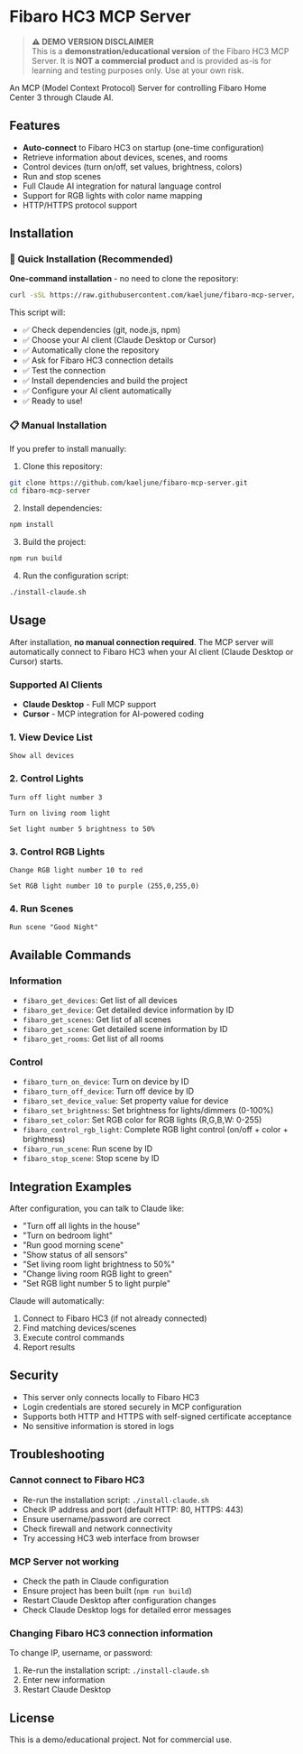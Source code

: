 # Fibaro HC3 MCP Server

> **⚠️ DEMO VERSION DISCLAIMER**  
> This is a **demonstration/educational version** of the Fibaro HC3 MCP Server. It is **NOT a commercial product** and is provided as-is for learning and testing purposes only. Use at your own risk.

An MCP (Model Context Protocol) Server for controlling Fibaro Home Center 3 through Claude AI.

## Features

- **Auto-connect** to Fibaro HC3 on startup (one-time configuration)
- Retrieve information about devices, scenes, and rooms
- Control devices (turn on/off, set values, brightness, colors)
- Run and stop scenes
- Full Claude AI integration for natural language control
- Support for RGB lights with color name mapping
- HTTP/HTTPS protocol support

## Installation

### 🚀 Quick Installation (Recommended)

**One-command installation** - no need to clone the repository:

```bash
curl -sSL https://raw.githubusercontent.com/kaeljune/fibaro-mcp-server/main/quick-install.sh | bash
```

This script will:
- ✅ Check dependencies (git, node.js, npm)
- ✅ Choose your AI client (Claude Desktop or Cursor)
- ✅ Automatically clone the repository
- ✅ Ask for Fibaro HC3 connection details
- ✅ Test the connection
- ✅ Install dependencies and build the project
- ✅ Configure your AI client automatically
- ✅ Ready to use!

### 📋 Manual Installation

If you prefer to install manually:

1. Clone this repository:
```bash
git clone https://github.com/kaeljune/fibaro-mcp-server.git
cd fibaro-mcp-server
```

2. Install dependencies:
```bash
npm install
```

3. Build the project:
```bash
npm run build
```

4. Run the configuration script:
```bash
./install-claude.sh
```

## Usage

After installation, **no manual connection required**. The MCP server will automatically connect to Fibaro HC3 when your AI client (Claude Desktop or Cursor) starts.

### Supported AI Clients
- **Claude Desktop** - Full MCP support
- **Cursor** - MCP integration for AI-powered coding

### 1. View Device List

```
Show all devices
```

### 2. Control Lights

```
Turn off light number 3
```

```
Turn on living room light
```

```
Set light number 5 brightness to 50%
```

### 3. Control RGB Lights

```
Change RGB light number 10 to red
```

```
Set RGB light number 10 to purple (255,0,255,0)
```

### 4. Run Scenes

```
Run scene "Good Night"
```

## Available Commands

### Information
- `fibaro_get_devices`: Get list of all devices
- `fibaro_get_device`: Get detailed device information by ID
- `fibaro_get_scenes`: Get list of all scenes
- `fibaro_get_scene`: Get detailed scene information by ID
- `fibaro_get_rooms`: Get list of all rooms

### Control
- `fibaro_turn_on_device`: Turn on device by ID
- `fibaro_turn_off_device`: Turn off device by ID
- `fibaro_set_device_value`: Set property value for device
- `fibaro_set_brightness`: Set brightness for lights/dimmers (0-100%)
- `fibaro_set_color`: Set RGB color for RGB lights (R,G,B,W: 0-255)
- `fibaro_control_rgb_light`: Complete RGB light control (on/off + color + brightness)
- `fibaro_run_scene`: Run scene by ID
- `fibaro_stop_scene`: Stop scene by ID

## Integration Examples

After configuration, you can talk to Claude like:

- "Turn off all lights in the house"
- "Turn on bedroom light"
- "Run good morning scene"
- "Show status of all sensors"
- "Set living room light brightness to 50%"
- "Change living room RGB light to green"
- "Set RGB light number 5 to light purple"

Claude will automatically:
1. Connect to Fibaro HC3 (if not already connected)
2. Find matching devices/scenes
3. Execute control commands
4. Report results

## Security

- This server only connects locally to Fibaro HC3
- Login credentials are stored securely in MCP configuration
- Supports both HTTP and HTTPS with self-signed certificate acceptance
- No sensitive information is stored in logs

## Troubleshooting

### Cannot connect to Fibaro HC3

- Re-run the installation script: `./install-claude.sh`
- Check IP address and port (default HTTP: 80, HTTPS: 443)
- Ensure username/password are correct
- Check firewall and network connectivity
- Try accessing HC3 web interface from browser

### MCP Server not working

- Check the path in Claude configuration
- Ensure project has been built (`npm run build`)
- Restart Claude Desktop after configuration changes
- Check Claude Desktop logs for detailed error messages

### Changing Fibaro HC3 connection information

To change IP, username, or password:
1. Re-run the installation script: `./install-claude.sh`
2. Enter new information
3. Restart Claude Desktop

## License

This is a demo/educational project. Not for commercial use.
